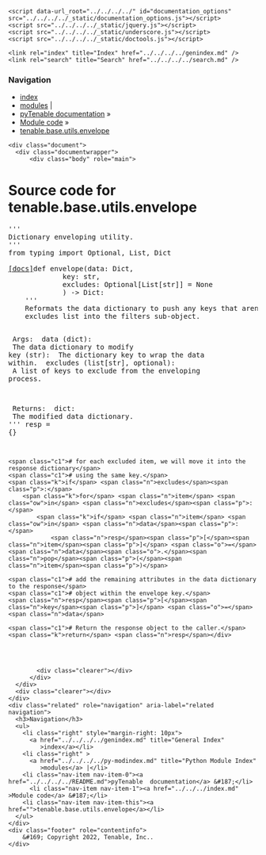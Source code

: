 
<!DOCTYPE html>

<html lang="en">
  <head>
    <meta charset="utf-8" />
    <meta name="viewport" content="width=device-width, initial-scale=1.0" />
    <title>tenable.base.utils.envelope &#8212; pyTenable  documentation</title>
    <link rel="stylesheet" type="text/css" href="../../../../_static/pygments.css" />
    <link rel="stylesheet" type="text/css" href="../../../../_static/classic.css" />
    <link rel="stylesheet" type="text/css" href="../../../../_static/custom.css" />
    
    <script data-url_root="../../../../" id="documentation_options" src="../../../../_static/documentation_options.js"></script>
    <script src="../../../../_static/jquery.js"></script>
    <script src="../../../../_static/underscore.js"></script>
    <script src="../../../../_static/doctools.js"></script>
    
    <link rel="index" title="Index" href="../../../../genindex.md" />
    <link rel="search" title="Search" href="../../../../search.md" /> 
  </head><body>
    <div class="related" role="navigation" aria-label="related navigation">
      <h3>Navigation</h3>
      <ul>
        <li class="right" style="margin-right: 10px">
          <a href="../../../../genindex.md" title="General Index"
             accesskey="I">index</a></li>
        <li class="right" >
          <a href="../../../../py-modindex.md" title="Python Module Index"
             >modules</a> |</li>
        <li class="nav-item nav-item-0"><a href="../../../../README.md">pyTenable  documentation</a> &#187;</li>
          <li class="nav-item nav-item-1"><a href="../../../index.md" accesskey="U">Module code</a> &#187;</li>
        <li class="nav-item nav-item-this"><a href="">tenable.base.utils.envelope</a></li> 
      </ul>
    </div>  

    <div class="document">
      <div class="documentwrapper">
          <div class="body" role="main">
            
  <h1>Source code for tenable.base.utils.envelope</h1><div class="highlight"><pre>
<span></span><span class="sd">&#39;&#39;&#39;</span>
<span class="sd">Dictionary enveloping utility.</span>
<span class="sd">&#39;&#39;&#39;</span>
<span class="kn">from</span> <span class="nn">typing</span> <span class="kn">import</span> <span class="n">Optional</span><span class="p">,</span> <span class="n">List</span><span class="p">,</span> <span class="n">Dict</span>


<div class="viewcode-block" id="envelope"><a class="viewcode-back" href="../../../../tenable.base.utils.md#tenable.base.utils.envelope.envelope">[docs]</a><span class="k">def</span> <span class="nf">envelope</span><span class="p">(</span><span class="n">data</span><span class="p">:</span> <span class="n">Dict</span><span class="p">,</span>
             <span class="n">key</span><span class="p">:</span> <span class="nb">str</span><span class="p">,</span>
             <span class="n">excludes</span><span class="p">:</span> <span class="n">Optional</span><span class="p">[</span><span class="n">List</span><span class="p">[</span><span class="nb">str</span><span class="p">]]</span> <span class="o">=</span> <span class="kc">None</span>
             <span class="p">)</span> <span class="o">-&gt;</span> <span class="n">Dict</span><span class="p">:</span>
    <span class="sd">&#39;&#39;&#39;</span>
<span class="sd">    Reformats the data dictionary to push any keys that aren&#39;t described in the</span>
<span class="sd">    excludes list into the filters sub-object.</span>

<span class="sd">    Args:</span>
<span class="sd">        data (dict):</span>
<span class="sd">            The data dictionary to modify</span>
<span class="sd">        key (str):</span>
<span class="sd">            The dictionary key to wrap the data within.</span>
<span class="sd">        excludes (list[str], optional):</span>
<span class="sd">            A list of keys to exclude from the enveloping process.</span>

<span class="sd">    Returns:</span>
<span class="sd">        dict:</span>
<span class="sd">            The modified data dictionary.</span>
<span class="sd">    &#39;&#39;&#39;</span>
    <span class="n">resp</span> <span class="o">=</span> <span class="p">{}</span>

    <span class="c1"># for each excluded item, we will move it into the response dictionary</span>
    <span class="c1"># using the same key.</span>
    <span class="k">if</span> <span class="n">excludes</span><span class="p">:</span>
        <span class="k">for</span> <span class="n">item</span> <span class="ow">in</span> <span class="n">excludes</span><span class="p">:</span>
            <span class="k">if</span> <span class="n">item</span> <span class="ow">in</span> <span class="n">data</span><span class="p">:</span>
                <span class="n">resp</span><span class="p">[</span><span class="n">item</span><span class="p">]</span> <span class="o">=</span> <span class="n">data</span><span class="o">.</span><span class="n">pop</span><span class="p">(</span><span class="n">item</span><span class="p">)</span>

    <span class="c1"># add the remaining attributes in the data dictionary to the response</span>
    <span class="c1"># object within the envelope key.</span>
    <span class="n">resp</span><span class="p">[</span><span class="n">key</span><span class="p">]</span> <span class="o">=</span> <span class="n">data</span>

    <span class="c1"># Return the response object to the caller.</span>
    <span class="k">return</span> <span class="n">resp</span></div>
</pre></div>

            <div class="clearer"></div>
          </div>
      </div>
      <div class="clearer"></div>
    </div>
    <div class="related" role="navigation" aria-label="related navigation">
      <h3>Navigation</h3>
      <ul>
        <li class="right" style="margin-right: 10px">
          <a href="../../../../genindex.md" title="General Index"
             >index</a></li>
        <li class="right" >
          <a href="../../../../py-modindex.md" title="Python Module Index"
             >modules</a> |</li>
        <li class="nav-item nav-item-0"><a href="../../../../README.md">pyTenable  documentation</a> &#187;</li>
          <li class="nav-item nav-item-1"><a href="../../../index.md" >Module code</a> &#187;</li>
        <li class="nav-item nav-item-this"><a href="">tenable.base.utils.envelope</a></li> 
      </ul>
    </div>
    <div class="footer" role="contentinfo">
        &#169; Copyright 2022, Tenable, Inc..
    </div>
  </body>
</html>
